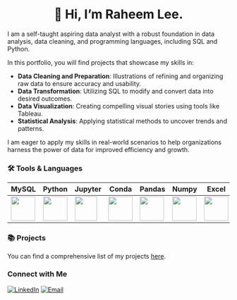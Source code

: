 #  <h1 align="center">👋 Hi, I’m Raheem Lee.</h1>

I am a self-taught aspiring data analyst with a robust foundation in data analysis, data cleaning, and programming languages, including SQL and Python.

In this portfolio, you will find projects that showcase my skills in:

- **Data Cleaning and Preparation**: Illustrations of refining and organizing raw data to ensure accuracy and usability.
- **Data Transformation**: Utilizing SQL to modify and convert data into desired outcomes.
- **Data Visualization**: Creating compelling visual stories using tools like Tableau.
- **Statistical Analysis**: Applying statistical methods to uncover trends and patterns.

I am eager to apply my skills in real-world scenarios to help organizations harness the power of data for improved efficiency and growth.

### 🛠️ Tools & Languages

  | MySQL | Python | Jupyter | Conda | Pandas | Numpy | Excel | Tableau |
  | ----- | ------ | ------ | ------ | ------ | ----- | ----- | ------- |
  | <img src="https://github.com/rml-lee/MYSQL-Tableau-Video-Games-Project/assets/160198611/a1f80d2c-f675-4c97-b497-f21377fd0042" width="55" height="55"/> | <img src="https://github.com/rml-lee/MYSQL-Tableau-Video-Games-Project/assets/160198611/cc008c2a-1e65-46fe-99aa-fcef90c84b2b" width="55" height="55"/> | <img src="https://github.com/rml-lee/MYSQL-Tableau-Video-Games-Project/assets/160198611/029ca083-0c94-40b2-96bc-5a4ccd5199bb" width="50" height="55"/> | <img src="https://github.com/rml-lee/MYSQL-Tableau-Video-Games-Project/assets/160198611/752b8489-df2a-457b-ab2e-294b34774a78" width="55" height="55"/> | <img src="https://github.com/rml-lee/MYSQL-Tableau-Video-Games-Project/assets/160198611/1f1bf784-7c28-491e-9c70-d78a8cfd9ec3" width="55" height="55"/> | <img src="https://github.com/rml-lee/MYSQL-Tableau-Video-Games-Project/assets/160198611/ca024f21-791d-4cc9-836a-710df995811a" width="55" height="55"/> | <img src="https://github.com/rml-lee/Excel-Video-Games-Project/assets/160198611/ef3f76cf-cc05-45cd-a673-f9b82b77b3a1" width="55" height="55"/> | <img src="https://github.com/rml-lee/MYSQL-Tableau-Video-Games-Project/assets/160198611/fb9f12dc-8640-4197-b3f6-ab0ce2241bc1" width="55" height="55"/> |

### 📚 Projects

You can find a comprehensive list of my projects [here](https://github.com/rml-lee/Portfolio-Guide/blob/main/README.md).




### Connect with Me
[![LinkedIn](https://img.shields.io/badge/LinkedIn-0077B5?style=for-the-badge&logo=linkedin&logoColor=white)](https://www.linkedin.com/in/rlee-488143149)
[![Email](https://img.shields.io/badge/iCloud-3693F3?style=for-the-badge&logo=iCloud&logoColor=white)](mailto:leeraheem@icloud.com)


